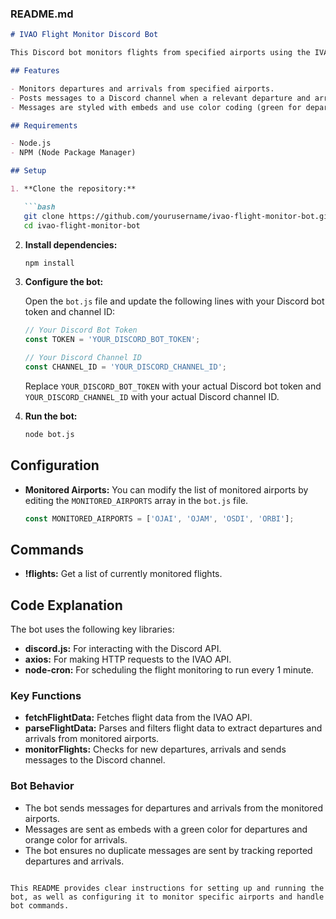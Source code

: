 ### README.md

```markdown
# IVAO Flight Monitor Discord Bot

This Discord bot monitors flights from specified airports using the IVAO API and posts messages to a Discord channel for departures and arrivals.

## Features

- Monitors departures and arrivals from specified airports.
- Posts messages to a Discord channel when a relevant departure and arrivals is detected.
- Messages are styled with embeds and use color coding (green for departures and orange for arrivals).

## Requirements

- Node.js
- NPM (Node Package Manager)

## Setup

1. **Clone the repository:**

   ```bash
   git clone https://github.com/yourusername/ivao-flight-monitor-bot.git
   cd ivao-flight-monitor-bot
   ```

2. **Install dependencies:**

   ```bash
   npm install
   ```

3. **Configure the bot:**

   Open the `bot.js` file and update the following lines with your Discord bot token and channel ID:

   ```javascript
   // Your Discord Bot Token
   const TOKEN = 'YOUR_DISCORD_BOT_TOKEN';

   // Your Discord Channel ID
   const CHANNEL_ID = 'YOUR_DISCORD_CHANNEL_ID';
   ```

   Replace `YOUR_DISCORD_BOT_TOKEN` with your actual Discord bot token and `YOUR_DISCORD_CHANNEL_ID` with your actual Discord channel ID.

4. **Run the bot:**

   ```bash
   node bot.js
   ```

## Configuration

- **Monitored Airports:** You can modify the list of monitored airports by editing the `MONITORED_AIRPORTS` array in the `bot.js` file.

  ```javascript
  const MONITORED_AIRPORTS = ['OJAI', 'OJAM', 'OSDI', 'ORBI'];
  ```

## Commands

- **!flights:** Get a list of currently monitored flights.

## Code Explanation

The bot uses the following key libraries:
- **discord.js:** For interacting with the Discord API.
- **axios:** For making HTTP requests to the IVAO API.
- **node-cron:** For scheduling the flight monitoring to run every 1 minute.

### Key Functions

- **fetchFlightData:** Fetches flight data from the IVAO API.
- **parseFlightData:** Parses and filters flight data to extract departures and arrivals from monitored airports.
- **monitorFlights:** Checks for new departures, arrivals and sends messages to the Discord channel.

### Bot Behavior

- The bot sends messages for departures and arrivals from the monitored airports.
- Messages are sent as embeds with a green color for departures and orange color for arrivals.
- The bot ensures no duplicate messages are sent by tracking reported departures and arrivals.
```

This README provides clear instructions for setting up and running the bot, as well as configuring it to monitor specific airports and handle bot commands.
